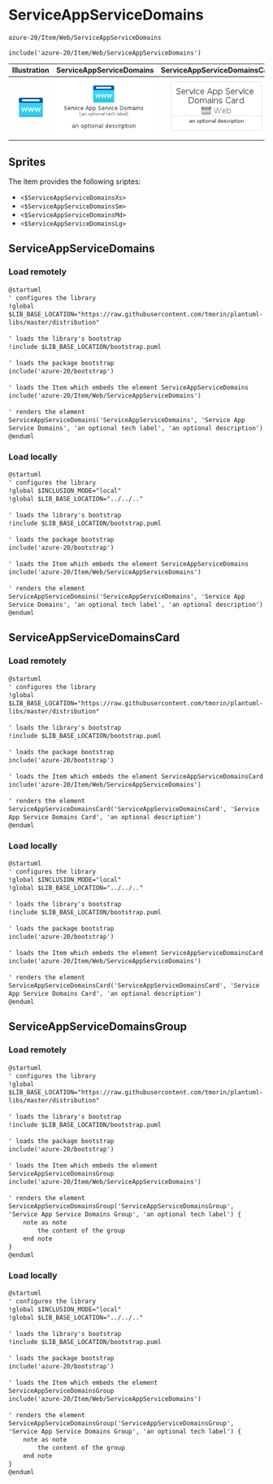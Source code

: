# ServiceAppServiceDomains


```text
azure-20/Item/Web/ServiceAppServiceDomains
```

```text
include('azure-20/Item/Web/ServiceAppServiceDomains')
```



| Illustration | ServiceAppServiceDomains | ServiceAppServiceDomainsCard | ServiceAppServiceDomainsGroup |
| :---: | :---: | :---: | :---: |
| ![illustration for Illustration](../../../azure-20/Item/Web/ServiceAppServiceDomains.png) | ![illustration for ServiceAppServiceDomains](../../../azure-20/Item/Web/ServiceAppServiceDomains.Local.png) | ![illustration for ServiceAppServiceDomainsCard](../../../azure-20/Item/Web/ServiceAppServiceDomainsCard.Local.png) | ![illustration for ServiceAppServiceDomainsGroup](../../../azure-20/Item/Web/ServiceAppServiceDomainsGroup.Local.png) |



## Sprites
The item provides the following sriptes:

- `<$ServiceAppServiceDomainsXs>`
- `<$ServiceAppServiceDomainsSm>`
- `<$ServiceAppServiceDomainsMd>`
- `<$ServiceAppServiceDomainsLg>`





## ServiceAppServiceDomains

### Load remotely
```plantuml
@startuml
' configures the library
!global $LIB_BASE_LOCATION="https://raw.githubusercontent.com/tmorin/plantuml-libs/master/distribution"

' loads the library's bootstrap
!include $LIB_BASE_LOCATION/bootstrap.puml

' loads the package bootstrap
include('azure-20/bootstrap')

' loads the Item which embeds the element ServiceAppServiceDomains
include('azure-20/Item/Web/ServiceAppServiceDomains')

' renders the element
ServiceAppServiceDomains('ServiceAppServiceDomains', 'Service App Service Domains', 'an optional tech label', 'an optional description')
@enduml
```

### Load locally
```plantuml
@startuml
' configures the library
!global $INCLUSION_MODE="local"
!global $LIB_BASE_LOCATION="../../.."

' loads the library's bootstrap
!include $LIB_BASE_LOCATION/bootstrap.puml

' loads the package bootstrap
include('azure-20/bootstrap')

' loads the Item which embeds the element ServiceAppServiceDomains
include('azure-20/Item/Web/ServiceAppServiceDomains')

' renders the element
ServiceAppServiceDomains('ServiceAppServiceDomains', 'Service App Service Domains', 'an optional tech label', 'an optional description')
@enduml
```

## ServiceAppServiceDomainsCard

### Load remotely
```plantuml
@startuml
' configures the library
!global $LIB_BASE_LOCATION="https://raw.githubusercontent.com/tmorin/plantuml-libs/master/distribution"

' loads the library's bootstrap
!include $LIB_BASE_LOCATION/bootstrap.puml

' loads the package bootstrap
include('azure-20/bootstrap')

' loads the Item which embeds the element ServiceAppServiceDomainsCard
include('azure-20/Item/Web/ServiceAppServiceDomains')

' renders the element
ServiceAppServiceDomainsCard('ServiceAppServiceDomainsCard', 'Service App Service Domains Card', 'an optional description')
@enduml
```

### Load locally
```plantuml
@startuml
' configures the library
!global $INCLUSION_MODE="local"
!global $LIB_BASE_LOCATION="../../.."

' loads the library's bootstrap
!include $LIB_BASE_LOCATION/bootstrap.puml

' loads the package bootstrap
include('azure-20/bootstrap')

' loads the Item which embeds the element ServiceAppServiceDomainsCard
include('azure-20/Item/Web/ServiceAppServiceDomains')

' renders the element
ServiceAppServiceDomainsCard('ServiceAppServiceDomainsCard', 'Service App Service Domains Card', 'an optional description')
@enduml
```

## ServiceAppServiceDomainsGroup

### Load remotely
```plantuml
@startuml
' configures the library
!global $LIB_BASE_LOCATION="https://raw.githubusercontent.com/tmorin/plantuml-libs/master/distribution"

' loads the library's bootstrap
!include $LIB_BASE_LOCATION/bootstrap.puml

' loads the package bootstrap
include('azure-20/bootstrap')

' loads the Item which embeds the element ServiceAppServiceDomainsGroup
include('azure-20/Item/Web/ServiceAppServiceDomains')

' renders the element
ServiceAppServiceDomainsGroup('ServiceAppServiceDomainsGroup', 'Service App Service Domains Group', 'an optional tech label') {
    note as note
        the content of the group
    end note
}
@enduml
```

### Load locally
```plantuml
@startuml
' configures the library
!global $INCLUSION_MODE="local"
!global $LIB_BASE_LOCATION="../../.."

' loads the library's bootstrap
!include $LIB_BASE_LOCATION/bootstrap.puml

' loads the package bootstrap
include('azure-20/bootstrap')

' loads the Item which embeds the element ServiceAppServiceDomainsGroup
include('azure-20/Item/Web/ServiceAppServiceDomains')

' renders the element
ServiceAppServiceDomainsGroup('ServiceAppServiceDomainsGroup', 'Service App Service Domains Group', 'an optional tech label') {
    note as note
        the content of the group
    end note
}
@enduml
```

